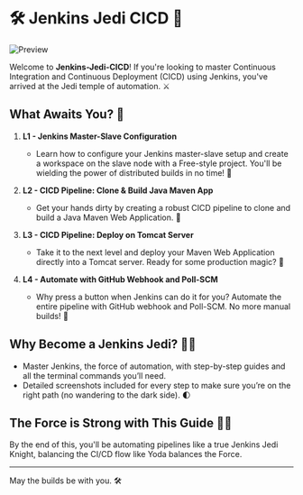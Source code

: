 # 🛠️ Jenkins Jedi CICD 🌟

![Preview](./Module%204%20Continuous%20Integration%20using%20Jenkins%20for%20DevOps.gif)

Welcome to **Jenkins-Jedi-CICD**! If you're looking to master Continuous Integration and Continuous Deployment (CICD) using Jenkins, you've arrived at the Jedi temple of automation. ⚔️

## What Awaits You? 🌌

1. **L1 - Jenkins Master-Slave Configuration**  
   - Learn how to configure your Jenkins master-slave setup and create a workspace on the slave node with a Free-style project. You'll be wielding the power of distributed builds in no time! 💫

2. **L2 - CICD Pipeline: Clone & Build Java Maven App**  
   - Get your hands dirty by creating a robust CICD pipeline to clone and build a Java Maven Web Application. 🎯

3. **L3 - CICD Pipeline: Deploy on Tomcat Server**  
   - Take it to the next level and deploy your Maven Web Application directly into a Tomcat server. Ready for some production magic? 🚀

4. **L4 - Automate with GitHub Webhook and Poll-SCM**  
   - Why press a button when Jenkins can do it for you? Automate the entire pipeline with GitHub webhook and Poll-SCM. No more manual builds! 🔁

## Why Become a Jenkins Jedi? 🧙‍♂️
- Master Jenkins, the force of automation, with step-by-step guides and all the terminal commands you’ll need.  
- Detailed screenshots included for every step to make sure you’re on the right path (no wandering to the dark side). 🌓

## The Force is Strong with This Guide 🧑‍💻
By the end of this, you'll be automating pipelines like a true Jenkins Jedi Knight, balancing the CI/CD flow like Yoda balances the Force.

---

May the builds be with you. 🛠️

